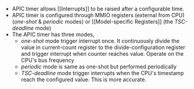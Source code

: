 - APIC timer allows [[Interrupts]] to be raised after a configurable time.
- APIC timer is configured through MMIO registers (external from CPU) (*one-shot* & *periodic* modes) or [[Model-specific Registers]] (the *TSC-deadline* mode)
- The APIC timer has three modes,
	- *one-shot* mode trigger interrupt once. It continuously divide the value in current-count register to the divide-configuration register and trigger interrupt when counter reaches value. Operate on the CPU's bus frequency
	- *periodic* mode is same as one-shot but performed periodically 
	- *TSC-deadline* mode trigger interrupts when the CPU's timestamp reach the configured value. This is more accurate.
